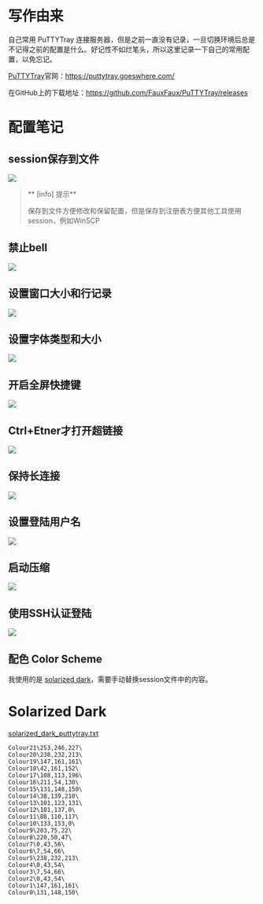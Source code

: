 # 写作由来

自己常用 PuTTYTray 连接服务器，但是之前一直没有记录，一旦切换环境后总是不记得之前的配置是什么。好记性不如烂笔头，所以这里记录一下自己的常用配置，以免忘记。

[PuTTYTray](https://puttytray.goeswhere.com/)官网：https://puttytray.goeswhere.com/

在GitHub上的下载地址：https://github.com/FauxFaux/PuTTYTray/releases

# 配置笔记

## session保存到文件

![](../images/putty_tray/1_sessions.png)

> ** [info] 提示**
>
> 保存到文件方便修改和保留配置，但是保存到注册表方便其他工具使用session，例如WinSCP

## 禁止bell

![](../images/putty_tray/2_bell_disable.png)

## 设置窗口大小和行记录

![](../images/putty_tray/3_size_and_line.png)

## 设置字体类型和大小

![](../images/putty_tray/4_font.png)

## 开启全屏快捷键

![](../images/putty_tray/5_behaviour.png)

## Ctrl+Etner才打开超链接

![](../images/putty_tray/6_hyperlinks.png)

## 保持长连接

![](../images/putty_tray/7_keepalives.png)

## 设置登陆用户名

![](../images/putty_tray/8_login_username.png)

## 启动压缩

![](../images/putty_tray/9_compression.png)

## 使用SSH认证登陆

![](../images/putty_tray/10_pem.png)

## 配色 Color Scheme

我使用的是 [solarized dark](https://github.com/altercation/solarized/tree/master/putty-colors-solarized)，需要手动替换session文件中的内容。

# Solarized Dark

[solarized_dark_puttytray.txt](https://github.com/altercation/solarized/blob/master/putty-colors-solarized/solarized_dark_puttytray.txt) 

    Colour21\253,246,227\
    Colour20\238,232,213\
    Colour19\147,161,161\
    Colour18\42,161,152\
    Colour17\108,113,196\
    Colour16\211,54,130\
    Colour15\131,148,150\
    Colour14\38,139,210\
    Colour13\101,123,131\
    Colour12\181,137,0\
    Colour11\88,110,117\
    Colour10\133,153,0\
    Colour9\203,75,22\
    Colour8\220,50,47\
    Colour7\0,43,56\
    Colour6\7,54,66\
    Colour5\238,232,213\
    Colour4\0,43,54\
    Colour3\7,54,66\
    Colour2\0,43,54\
    Colour1\147,161,161\
    Colour0\131,148,150\
